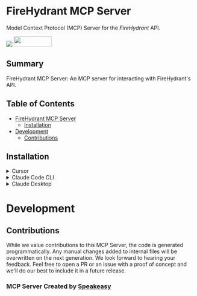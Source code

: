 # FireHydrant MCP Server

Model Context Protocol (MCP) Server for the *FireHydrant* API.

<div align="left">
    <a href="https://www.speakeasy.com/?utm_source=mcp-server&utm_campaign=mcp-typescript"><img src="https://custom-icon-badges.demolab.com/badge/-Built%20By%20Speakeasy-212015?style=for-the-badge&logoColor=FBE331&logo=speakeasy&labelColor=545454" /></a>
    <a href="https://opensource.org/licenses/MIT">
        <img src="https://img.shields.io/badge/License-MIT-blue.svg" style="width: 100px; height: 28px;" />
    </a>
</div>

<!-- Start Summary [summary] -->
## Summary

FireHydrant MCP Server: An MCP server for interacting with FireHydrant's API.
<!-- End Summary [summary] -->

<!-- Start Table of Contents [toc] -->
## Table of Contents
<!-- $toc-max-depth=2 -->
* [FireHydrant MCP Server](#firehydrant-mcp-server)
  * [Installation](#installation)
* [Development](#development)
  * [Contributions](#contributions)

<!-- End Table of Contents [toc] -->

<!-- Start Installation [installation] -->
## Installation

<details>
<summary>Cursor</summary>

[![Install MCP Server](https://cursor.com/deeplink/mcp-install-dark.svg)](https://cursor.com/install-mcp?name=FireHydrant&config=eyJtY3BTZXJ2ZXJzIjp7IkZpcmVIeWRyYW50Ijp7ImNvbW1hbmQiOiJucHgiLCJhcmdzIjpbImZpcmVoeWRyYW50LW1jcCIsInN0YXJ0IiwiLS1hcGkta2V5IiwiLi4uIl19fX0=)

Or manually:

1. Open Cursor Settings
2. Select Tools and Integrations
3. Select New MCP Server
4. If the configuration file is empty paste the following JSON into the MCP Server Configuration:

```json
{
  "mcpServers": {
    "FireHydrant": {
      "command": "npx",
      "args": [
        "firehydrant-mcp",
        "start",
        "--api-key",
        "..."
      ]
    }
  }
}
```

</details>

<details>
<summary>Claude Code CLI</summary>

```bash
npx firehydrant-mcp start --api-key ...
```

</details>
<details>
<summary>Claude Desktop</summary>
Claude Desktop doesn't yet support SSE/remote MCP servers.

However, you can run the MCP server locally by cloning this repository. Once cloned, you'll need to install dependencies (`npm install`) and build the server (`npm run build`).

Then, configure your server definition to reference your local clone. For example:

```json
{
  "mcpServers": {
    "FireHydrant": {
      "command": "node",
      "args": [
        "./bin/mcp-server.js",
        "start",
        "--api-key",
        "..."
      ]
    }
  }
}
```

</details>
<!-- End Installation [installation] -->

<!-- Placeholder for Future Speakeasy SDK Sections -->

# Development

## Contributions

While we value contributions to this MCP Server, the code is generated programmatically. Any manual changes added to internal files will be overwritten on the next generation. 
We look forward to hearing your feedback. Feel free to open a PR or an issue with a proof of concept and we'll do our best to include it in a future release. 

### MCP Server Created by [Speakeasy](https://www.speakeasy.com/?utm_source=mcp-server&utm_campaign=mcp-typescript)
